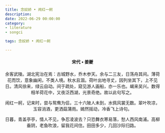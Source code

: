 ```yaml
---
title: 念奴娇 • 闹红一舸
description:
date: 2022-06-29 00:00:00
category:
- literature
- songci

tags: 念奴娇 • 闹红一舸

---
```


<div id="poem-author">
    宋代 • 姜夔
</div>
<div id="poem-body">
<p class="poem-paragraph">余客武陵。湖北宪治在焉：古城野水，乔木参天。余与二三友，日荡舟其间。薄荷花而饮，意象幽闲，不类人境。秋水且涸。荷叶出地寻丈，因列坐其下，上不见日。清风徐来，绿云自动。间于疏处，窥见游人画船，亦一乐也。朅来吴兴。数得相羊荷花中，又夜泛西湖，光景奇绝。故以此句写之。</p>
<p class="poem-paragraph"></p>
<p class="poem-paragraph">闹红一舸，记来时，尝与鸳鸯为侣，三十六陂人未到，水佩风裳无数。翠叶吹凉，玉容消酒，更洒菇蒲雨。嫣然摇动，冷香飞上诗句。</p>
<p class="poem-paragraph">日暮，青盖亭亭，情人不见，争忍凌波去？只恐舞衣寒易落，愁人西风南浦。高柳垂阴，老鱼吹浪，留我花间住。田田多少，几回沙际归路。</p>

</div>

<style>

#poem-author {
    width: 100%;
    text-align: center;
    margin: 20px 0;
    font-weight: bold;
}
#poem-body {
    width: 100%;
    text-align: center;
}
.poem-paragraph {
    font-family: "仿宋"
}

</style>